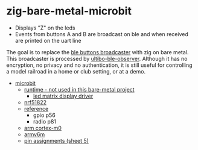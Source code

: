 # zig-bare-metal-microbit

* Displays "Z" on the leds
* Events from buttons A and B are broadcast on ble and when received are printed on the uart line

The goal is to replace the [ble buttons broadcaster](https://github.com/markfirmware/microbit-samples/blob/master/source/examples/blebuttonsbroadcaster/main.cpp) with zig on bare metal. This broadcaster is processed by [ultibo-ble-observer](https://github.com/markfirmware/ultibo-ble-observer/releases). Although it has no encryption, no privacy and no authentication, it is still useful for controlling a model railroad in a home or club setting, or at a demo.

* [microbit](https://tech.microbit.org/)
    * [runtime - not used in this bare-metal project](https://lancaster-university.github.io/microbit-docs/#)
        * [led matrix display driver](https://github.com/lancaster-university/microbit-dal/blob/master/source/drivers/MicroBitDisplay.cpp)
    * [nrf51822](https://infocenter.nordicsemi.com/pdf/nRF51822_PS_v3.1.pdf)
    * [reference](https://infocenter.nordicsemi.com/pdf/nRF51_RM_v3.0.pdf)
        * gpio p56
        * radio p81
    * [arm cortex-m0](https://developer.arm.com/ip-products/processors/cortex-m/cortex-m0)
    * [armv6m](https://static.docs.arm.com/ddi0419/e/DDI0419E_armv6m_arm.pdf?_ga=2.152616249.101383920.1573135559-619929151.1573135559)
    * [pin assignments (sheet 5)](https://github.com/bbcmicrobit/hardware/blob/master/SCH_BBC-Microbit_V1.3B.pdf)
